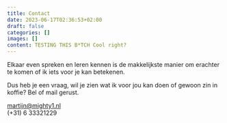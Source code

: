 ```yaml
---
title: Contact
date: 2023-06-17T02:36:53+02:00
draft: false
categories: []
images: []
content: TESTING THIS B*TCH Cool right?
---
```


Elkaar even spreken en leren kennen is de makkelijkste manier om erachter te komen of ik iets voor je kan betekenen.

Dus heb je een vraag, wil je zien wat ik voor jou kan doen of gewoon zin in koffie? Bel of mail gerust.

martijn@mighty1.nl  
(+31) 6 33321229
